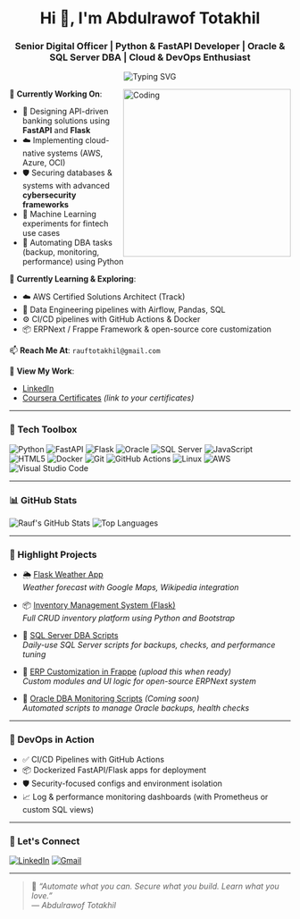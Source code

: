 <h1 align="center">Hi 👋, I'm Abdulrawof Totakhil</h1>
<h3 align="center">Senior Digital Officer | Python & FastAPI Developer | Oracle & SQL Server DBA | Cloud & DevOps Enthusiast</h3>

<p align="center">
  <img src="https://readme-typing-svg.demolab.com?font=Fira+Code&weight=600&pause=1000&color=36BCF7&width=435&lines=Building+Digital+Banking+Solutions;Designing+Secure+Database+Systems;Automating+Everything+with+Python;Learning+Cloud+and+AI+Tech" alt="Typing SVG" />
</p>

<img align="right" alt="Coding" width="300" src="https://media.giphy.com/media/qgQUggAC3Pfv687qPC/giphy.gif" />

🔭 **Currently Working On**:
- 🚀 Designing API-driven banking solutions using **FastAPI** and **Flask**
- ☁️ Implementing cloud-native systems (AWS, Azure, OCI)
- 🛡️ Securing databases & systems with advanced **cybersecurity frameworks**
- 🧠 Machine Learning experiments for fintech use cases
- 🔧 Automating DBA tasks (backup, monitoring, performance) using Python

🌱 **Currently Learning & Exploring**:
- ☁️ AWS Certified Solutions Architect (Track)
- 🧪 Data Engineering pipelines with Airflow, Pandas, SQL
- ⚙️ CI/CD pipelines with GitHub Actions & Docker
- 📦 ERPNext / Frappe Framework & open-source core customization

📫 **Reach Me At**: `rauftotakhil@gmail.com`

🧾 **View My Work**:
- [LinkedIn](https://www.linkedin.com/in/rauf-totakhil)
- [Coursera Certificates](#) *(link to your certificates)*

---

### 💼 Tech Toolbox

![Python](https://img.shields.io/badge/-Python-05122A?style=flat&logo=python)
![FastAPI](https://img.shields.io/badge/-FastAPI-05122A?style=flat&logo=fastapi)
![Flask](https://img.shields.io/badge/-Flask-05122A?style=flat&logo=flask)
![Oracle](https://img.shields.io/badge/-Oracle-05122A?style=flat&logo=oracle)
![SQL Server](https://img.shields.io/badge/-SQL--Server-05122A?style=flat&logo=microsoft-sql-server)
![JavaScript](https://img.shields.io/badge/-JavaScript-05122A?style=flat&logo=javascript)
![HTML5](https://img.shields.io/badge/-HTML5-05122A?style=flat&logo=html5)
![Docker](https://img.shields.io/badge/-Docker-05122A?style=flat&logo=docker)
![Git](https://img.shields.io/badge/-Git-05122A?style=flat&logo=git)
![GitHub Actions](https://img.shields.io/badge/-GitHub%20Actions-05122A?style=flat&logo=github-actions)
![Linux](https://img.shields.io/badge/-Linux-05122A?style=flat&logo=linux)
![AWS](https://img.shields.io/badge/-AWS-05122A?style=flat&logo=amazon-aws)
![Visual Studio Code](https://img.shields.io/badge/-VS%20Code-05122A?style=flat&logo=visual-studio-code)

---

### 📊 GitHub Stats

![Rauf's GitHub Stats](https://github-readme-stats.vercel.app/api?username=Rauf-Totakhil&show_icons=true&theme=tokyonight)
![Top Languages](https://github-readme-stats.vercel.app/api/top-langs/?username=Rauf-Totakhil&layout=compact&theme=tokyonight)

---

### 📌 Highlight Projects

- 🌦️ [Flask Weather App](https://github.com/Rauf-Totakhil/flask_weather_app)  
  *Weather forecast with Google Maps, Wikipedia integration*

- 📦 [Inventory Management System (Flask)](https://github.com/Rauf-Totakhil/Inventory-Management-System)  
  *Full CRUD inventory platform using Python and Bootstrap*

- 🧮 [SQL Server DBA Scripts](https://github.com/Rauf-Totakhil/SQL-Daily-Scripts)  
  *Daily-use SQL Server scripts for backups, checks, and performance tuning*

- 🔄 [ERP Customization in Frappe](#) *(upload this when ready)*  
  *Custom modules and UI logic for open-source ERPNext system*

- 💾 [Oracle DBA Monitoring Scripts](#) *(Coming soon)*  
  *Automated scripts to manage Oracle backups, health checks*

---

### 🔧 DevOps in Action

- ✅ CI/CD Pipelines with GitHub Actions
- 📦 Dockerized FastAPI/Flask apps for deployment
- 🛡️ Security-focused configs and environment isolation
- 📈 Log & performance monitoring dashboards (with Prometheus or custom SQL views)

---

### 🤝 Let's Connect

<a href="https://www.linkedin.com/in/abdulrawof-totakhil" target="_blank">![LinkedIn](https://img.shields.io/badge/-LinkedIn-blue?style=flat&logo=linkedin)</a>
<a href="mailto:rauftotakhil@gmail.com" target="_blank">![Gmail](https://img.shields.io/badge/-Email-red?style=flat&logo=gmail)</a>

---

> 🔁 *“Automate what you can. Secure what you build. Learn what you love.”*  
> — *Abdulrawof Totakhil*

